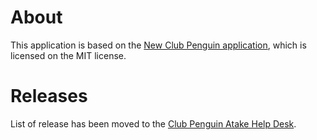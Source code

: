 # About

This application is based on the [New Club Penguin application](https://github.com/New-Club-Penguin/NewCP-App/), which is licensed on the MIT license.

# Releases
List of release has been moved to the [Club Penguin Atake Help Desk](https://www.fullmoon.dev/help/clubpenguinatake/article/6).
